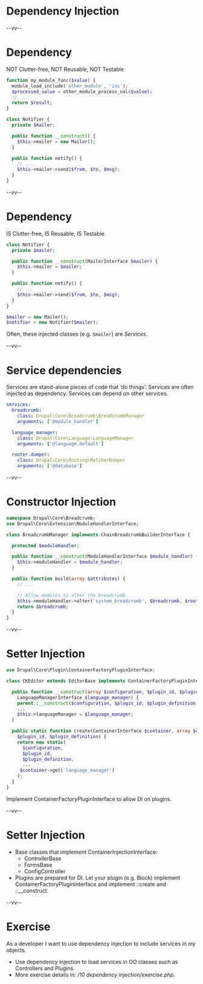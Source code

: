 # Dependency Injection

--vv--

# Dependency
NOT Clutter-free, NOT Reusable, NOT Testable

```php
function my_module_func($value) {
  module_load_include('other_module', 'inc');
  $processed_value = other_module_process_val($value);
  // ...
  return $result;
}
```

```php
class Notifier {
  private $mailer;

  public function __construct() {
    $this->mailer = new Mailer();
  }

  public function notify() {
    // ...
    $this->mailer->send($from, $to, $msg);
  }
}
```

--vv--

# Dependency
IS Clutter-free, IS Reusable, IS Testable

```php
class Notifier {
  private $mailer;

  public function __construct(MailerInterface $mailer) {
    $this->mailer = $mailer;
  }

  public function notify() {
    // ...
    $this->mailer->send($from, $to, $msg);
  }
}

$mailer = new Mailer();
$notifier = new Notifier($mailer);
```

Often, these injected classes (e.g. `$mailer`) are _Services_.

--vv--

# Service dependencies
Services are stand-alone pieces of code that ‘do things’. Services are often injected as dependency. Services can depend on other services.

```yaml
services:
  breadcrumb:
    class: Drupal\Core\Breadcrumb\BreadcrumbManager
    arguments: ['@module_handler']

  language_manager:
    class: Drupal\Core\Language\LanguageManager
    arguments: ['@language.default']

  router.dumper:
    class: Drupal\Core\Routing\MatcherDumper
    arguments: ['@database']
```

--vv--

# Constructor Injection

```php
namespace Drupal\Core\Breadcrumb;
use Drupal\Core\Extension\ModuleHandlerInterface;

class BreadcrumbManager implements ChainBreadcrumbBuilderInterface {

  protected $moduleHandler;

  public function __construct(ModuleHandlerInterface $module_handler) {
    $this->moduleHandler = $module_handler;
  }

  public function build(array $attributes) {
    // ...

    // Allow modules to alter the breadcrumb.
    $this->moduleHandler->alter('system_breadcrumb', $breadcrumb, $route_match, $context);
    return $breadcrumb;
  }
}
```

--vv--

# Setter Injection

```php
use Drupal\Core\Plugin\ContainerFactoryPluginInterface;

class CKEditor extends EditorBase implements ContainerFactoryPluginInterface {

  public function __construct(array $configuration, $plugin_id, $plugin_definition, ...
    LanguageManagerInterface $language_manager) {
    parent::__construct($configuration, $plugin_id, $plugin_definition);
    ...
    $this->languageManager = $language_manager;
  }

  public static function create(ContainerInterface $container, array $configuration,
    $plugin_id, $plugin_definition) {
    return new static(
      $configuration,
      $plugin_id,
      $plugin_definition,
      ...
     $container->get('language_manager')
    );
  }
}
```

Implement ContainerFactoryPluginInterface to allow DI on plugins.

--vv--

# Setter Injection
- Base classes that implement ContainerInjectionInterface:
  - ControllerBase
  - FormsBase
  - ConfigController
- Plugins are prepared for DI. Let your plugin (e.g. Block) implement ContainerFactoryPluginInterface and implement ::create and ::__construct.

--vv--

# Exercise
As a developer I want to use dependency injection to include services in my objects.

- Use dependency injection to load services in OO classes such as Controllers and Plugins.
- More exercise details in: _/10 dependency injection/exercise.php_.
